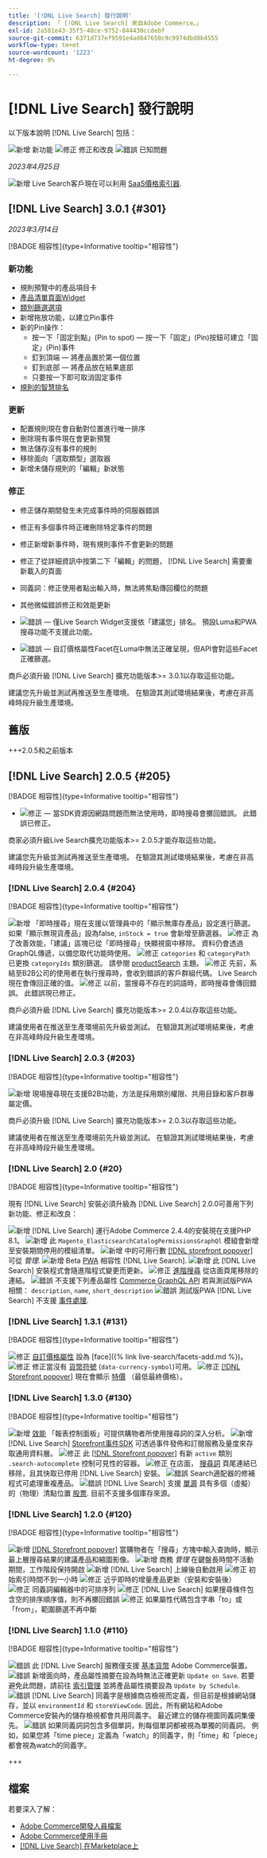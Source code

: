 ```yaml
---
title: '[!DNL Live Search] 發行說明'
description: 「 [!DNL Live Search] 來自Adobe Commerce。」
exl-id: 2a581e43-35f5-48ce-9752-844430ccdebf
source-git-commit: 6371d737ef9591e4ad647650c9c9974dbd8b4555
workflow-type: tm+mt
source-wordcount: '1223'
ht-degree: 0%

---
```


# [!DNL Live Search] 發行說明

以下版本說明 [!DNL Live Search] 包括：

![新增](../assets/new.svg) 新功能
![修正](../assets/fix.svg) 修正和改良
![錯誤](../assets/bug.svg) 已知問題


_2023年4月25日_

![新增](../assets/new.svg) Live Search客戶現在可以利用 [SaaS價格索引器](../price-index/index.md).

## [!DNL Live Search] 3.0.1 {#301}

_2023年3月14日_

[!BADGE 相容性]{type=Informative tooltip="相容性"}

### 新功能

* 規則預覽中的產品項目卡
* [產品清單頁面Widget](https://experienceleague.adobe.com/docs/commerce-merchant-services/live-search/live-search-storefront/plp-styling.html)
* [類別篩選選項](https://developer.adobe.com/commerce/webapi/graphql/schema/live-search/queries/product-search/#facets)
* 新增拖放功能，以建立Pin事件
* 新的Pin操作：
   * 按一下「固定到點」(Pin to spot) — 按一下「固定」(Pin)按鈕可建立「固定」(Pin)事件
   * 釘到頂端 — 將產品置於第一個位置
   * 釘到底部 — 將產品放在結果底部
   * 只要按一下即可取消固定事件
* [規則的智慧排名](https://experienceleague.adobe.com/docs/commerce-merchant-services/live-search/live-search-admin/rules/rules-add.html#ranking-type)

### 更新

* 配置規則現在會自動對位置進行唯一排序
* 刪除現有事件現在會更新預覽
* 無法儲存沒有事件的規則
* 移除面向「選取類型」選取器
* 新增未儲存規則的「編輯」新狀態

### 修正

* 修正儲存期間發生未完成事件時的伺服器錯誤
* 修正有多個事件時正確刪除特定事件的問題
* 修正新增新事件時，現有規則事件不會更新的問題
* 修正了從詳細資訊中按第二下「編輯」的問題， [!DNL Live Search] 需要重新載入的頁面
* 同義詞：修正使用者點出輸入時，無法將焦點傳回欄位的問題
* 其他微幅錯誤修正和效能更新


* ![錯誤](../assets/bug.svg)  — 僅Live Search Widget支援依「建議您」排名。 預設Luma和PWA搜尋功能不支援此功能。
* ![錯誤](../assets/bug.svg)  — 自訂價格屬性Facet在Luma中無法正確呈現，但API會對這些Facet正確篩選。

商戶必須升級 [!DNL Live Search] 擴充功能版本>= 3.0.1以存取這些功能。

建議您先升級並測試再推送至生產環境。 在驗證其測試環境結果後，考慮在非高峰時段升級生產環境。

## 舊版

+++2.0.5和之前版本

## [!DNL Live Search] 2.0.5 {#205}

[!BADGE 相容性]{type=Informative tooltip="相容性"}

* ![修正](../assets/fix.svg)  — 當SDK資源因網路問題而無法使用時，即時搜尋會擲回錯誤。 此錯誤已修正。

商家必須升級Live Search擴充功能版本>= 2.0.5才能存取這些功能。

建議您先升級並測試再推送至生產環境。 在驗證其測試環境結果後，考慮在非高峰時段升級生產環境。

### [!DNL Live Search] 2.0.4 {#204}

[!BADGE 相容性]{type=Informative tooltip="相容性"}

![新增](../assets/new.svg) 「即時搜尋」現在支援以管理員中的「顯示無庫存產品」設定進行篩選。 如果「顯示無現貨產品」設為false, `inStock = true` 會新增至篩選器。
![修正](../assets/fix.svg) 為了改善效能，「建議」區塊已從「即時搜尋」快顯視窗中移除。 資料仍會透過GraphQL傳遞，以備您取代功能時使用。
![修正](../assets/fix.svg) `categories` 和 `categoryPath` 已更換 `categoryIds` 類別篩選。 請參閱 [productSearch](https://developer.adobe.com/commerce/webapi/graphql/schema/live-search/queries/product-search/) 主題。
![修正](../assets/fix.svg) 先前，系結至B2B公司的使用者在執行搜尋時，會收到錯誤的客戶群組代碼。 Live Search現在會傳回正確的值。
![修正](../assets/fix.svg) 以前，當搜尋不存在的詞語時，即時搜尋會傳回錯誤。 此錯誤現已修正。

商戶必須升級 [!DNL Live Search] 擴充功能版本>= 2.0.4以存取這些功能。

建議使用者在推送至生產環境前先升級並測試。 在驗證其測試環境結果後，考慮在非高峰時段升級生產環境。

### [!DNL Live Search] 2.0.3 {#203}

[!BADGE 相容性]{type=Informative tooltip="相容性"}

![新增](../assets/new.svg) 現場搜尋現在支援B2B功能，方法是採用類別權限、共用目錄和客戶群專屬定價。

商戶必須升級 [!DNL Live Search] 擴充功能版本>= 2.0.3以存取這些功能。

建議使用者在推送至生產環境前先升級並測試。 在驗證其測試環境結果後，考慮在非高峰時段升級生產環境。

### [!DNL Live Search] 2.0 {#20}

[!BADGE 相容性]{type=Informative tooltip="相容性"}

現有 [!DNL Live Search] 安裝必須升級為 [!DNL Live Search] 2.0.0可善用下列新功能、修正和改良：

![新增](../assets/new.svg) [!DNL Live Search] 運行Adobe Commerce 2.4.4的安裝現在支援PHP 8.1。
![新增](../assets/new.svg) 此 `Magento_ElasticsearchCatalogPermissionsGraphQl` 模組會新增至安裝期間停用的模組清單。
![新增](../assets/new.svg) 中的可用行數 [[!DNL storefront popover]](quick-tour.md) 可從 *管理*.
![新增](../assets/new.svg) Beta [PWA](https://developer.adobe.com/commerce/pwa-studio/) 相容性 [!DNL Live Search].
![新增](../assets/new.svg) 此 [!DNL Live Search] 安裝程式會隨進階程式變更而更新。
![修正](../assets/fix.svg) [進階搜尋](https://experienceleague.adobe.com/docs/commerce-admin/catalog/catalog/search/search.html#advanced-search) 從店面頁尾移除的連結。
![錯誤](../assets/bug.svg) 不支援下列產品屬性 [Commerce GraphQL API](https://developer.adobe.com/commerce/webapi/graphql/) 若與測試版PWA相關： `description`, `name`, `short_description`
![錯誤](../assets/bug.svg) 測試版PWA [!DNL Live Search] 不支援 [事件處理](https://developer.adobe.com/commerce/services/shared-services/storefront-events/sdk/).

### [!DNL Live Search] 1.3.1 {#131}

[!BADGE 相容性]{type=Informative tooltip="相容性"}

![修正](../assets/fix.svg) [自訂價格屬性](https://experienceleague.adobe.com/docs/commerce-admin/catalog/product-attributes/attributes-input-types.html) 設為 [face]({% link live-search/facets-add.md %})。
![修正](../assets/fix.svg) 修正當沒有 [貨幣符號](https://experienceleague.adobe.com/docs/commerce-admin/stores-sales/site-store/currency/currency-configuration.html#step-5%3A-customize-currency-symbols-(optional)) (`data-currency-symbol`)可用。
![修正](../assets/fix.svg) [[!DNL Storefront popover]](storefront-popover.md) 現在會顯示 [特價](https://experienceleague.adobe.com/docs/commerce-admin/catalog/products/pricing/product-price-special.html) （最低最終價格）。

### [!DNL Live Search] 1.3.0 {#130}

[!BADGE 相容性]{type=Informative tooltip="相容性"}

![新增](../assets/new.svg) [效能](performance.md) 「報表控制面板」可提供購物者所使用搜尋詞的深入分析。
![新增](../assets/new.svg) [!DNL Live Search] [Storefront事件SDK](https://developer.adobe.com/commerce/services/shared-services/storefront-events/sdk/) 可透過事件發佈和訂閱服務及量度來存取通用資料層。
![修正](../assets/fix.svg) 此 [[!DNL Storefront popover]](storefront-popover.md) 有新 `active` 類別 `.search-autocomplete` 控制可見性的容器。
![修正](../assets/fix.svg) 在店面， [搜尋詞](https://experienceleague.adobe.com/docs/commerce-admin/catalog/catalog/search/search-terms.html#popular-search-terms) 頁尾連結已移除，且其快取已停用 [!DNL Live Search] 安裝。
![錯誤](../assets/bug.svg) Search適配器的修補程式可處理重複產品。
![錯誤](../assets/bug.svg) [!DNL Live Search] 支援 [單源](https://experienceleague.adobe.com/docs/commerce-admin/inventory/sources/sources-manage.html) 具有多個（虛擬）的（物理）清點位置 [股票](https://experienceleague.adobe.com/docs/commerce-admin/inventory/stocks/stocks-manage.html). 目前不支援多個庫存來源。

### [!DNL Live Search] 1.2.0 {#120}

[!BADGE 相容性]{type=Informative tooltip="相容性"}

![新增](../assets/new.svg) [[!DNL Storefront popover]](storefront-popover.md) 當購物者在「搜尋」方塊中輸入查詢時，顯示最上層搜尋結果的建議產品和縮圖影像。
![新增](../assets/new.svg) 商務 *管理* 在鍵盤長時間不活動期間，工作階段保持開啟
![新增](../assets/new.svg) [!DNL Live Search] 上線後自動啟用
![修正](../assets/fix.svg) 初始索引時間不到一小時
![修正](../assets/fix.svg) 近乎即時的增量產品更新（安裝和安裝後）
![修正](../assets/fix.svg) 同義詞編輯器中的可排序列
![修正](../assets/fix.svg) [!DNL Live Search] 如果搜尋條件包含空的排序順序值，則不再擲回錯誤
![修正](../assets/fix.svg) 如果屬性代碼包含字串「to」或「from」，範圍篩選不再中斷

### [!DNL Live Search] 1.1.0 {#110}

[!BADGE 相容性]{type=Informative tooltip="相容性"}

![錯誤](../assets/bug.svg) 此 [!DNL Live Search] 服務僅支援 [基本貨幣](https://experienceleague.adobe.com/docs/commerce-admin/stores-sales/site-store/currency/currency-configuration.html) Adobe Commerce裝置。
![錯誤](../assets/bug.svg) 新增面向時，產品屬性摘要在設為時無法正確更新 `Update on Save`. 若要避免此問題，請前往 [索引管理](https://experienceleague.adobe.com/docs/commerce-admin/systems/tools/index-management.html) 並將產品屬性摘要設為 `Update by Schedule`.
![錯誤](../assets/bug.svg) [!DNL Live Search] 同義字是根據商店檢視而定義，但目前是根據網站儲存，並以 `environmentId` 和 `storeViewCode`. 因此，所有網站和Adobe Commerce安裝內的儲存檢視都會共用同義字。 最近建立的儲存視圖同義詞集優先。
![錯誤](../assets/bug.svg) 如果同義詞詞包含多個單詞，則每個單詞都被視為單獨的同義詞。 例如，如果您將「time piece」定義為「watch」的同義字，則「time」和「piece」都會視為watch的同義字。

+++

## 檔案

若要深入了解：

* [Adobe Commerce開發人員檔案](https://developer.adobe.com/commerce/docs)
* [Adobe Commerce使用手冊](https://experienceleague.adobe.com/docs/commerce.html)
* [[!DNL Live Search] 在Marketplace上](https://marketplace.magento.com/magento-live-search.html)
